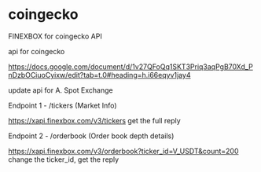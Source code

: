 # coingecko
FINEXBOX for coingecko API

api for coingecko

https://docs.google.com/document/d/1v27QFoQq1SKT3Priq3aqPgB70Xd_PnDzbOCiuoCyixw/edit?tab=t.0#heading=h.i66eqyv1jay4

update api for A. Spot Exchange

Endpoint 1 - /tickers (Market Info)

https://xapi.finexbox.com/v3/tickers
get the full reply

Endpoint 2 - /orderbook (Order book depth details)

https://xapi.finexbox.com/v3/orderbook?ticker_id=V_USDT&count=200
change the ticker_id, get the reply

